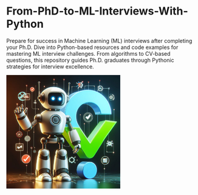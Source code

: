 # From-PhD-to-ML-Interviews-With-Python
Prepare for success in Machine Learning (ML) interviews after completing your Ph.D. Dive into Python-based resources and code examples for mastering ML interview challenges. From algorithms to CV-based questions, this repository guides Ph.D. graduates through Pythonic strategies for interview excellence.

<p align="left">
<img width="300" src="_other/img_cover.jpeg">
</p>